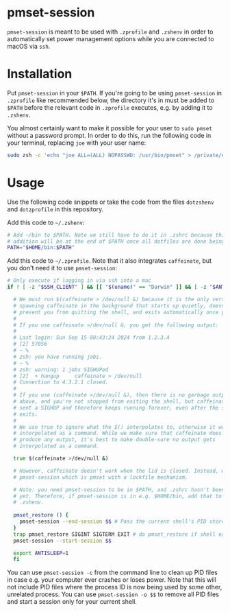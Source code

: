 # pmset-session

`pmset-session` is meant to be used with `.zprofile` and `.zshenv` in order to
automatically set power management options while you are connected to macOS via
`ssh`.


# Installation

Put `pmset-session` in your `$PATH`. If you're going to be using
`pmset-session` in `.zprofile` like recommended below, the directory it's in
must be added to `$PATH` before the relevant code in `.zprofile` executes, e.g.
by adding it to `.zshenv`.

You almost certainly want to make it possible for your user to `sudo pmset`
without a password prompt. In order to do this, run the following code in your
terminal, replacing `joe` with your user name:

```zsh
sudo zsh -c 'echo "joe ALL=(ALL) NOPASSWD: /usr/bin/pmset" > /private/etc/sudoers.d/pmset'
```


# Usage

Use the following code snippets or take the code from the files `dotzshenv` and
`dotzprofile` in this repository.


Add this code to `~/.zshenv`:

```zsh
# Add ~/bin to $PATH. Note we still have to do it in .zshrc because this
# addition will be at the end of $PATH once all dotfiles are done being read.
PATH="$HOME/bin:$PATH"
```


Add this code to `~/.zprofile`. Note that it also integrates `caffeinate`, but
you don't need it to use `pmset-session`:

```zsh
# Only execute if logging in via ssh into a mac
if ! [ -z "$SSH_CLIENT" ] && [[ "$(uname)" == "Darwin" ]] && [ -z "$ANTISLEEP" ]; then

  # We must run $(caffeinate > /dev/null &) because it is the only version of
  # spawning caffeinate in the background that starts up quietly, doesn't
  # prevent you from quitting the shell, and exits automatically once you quit.
  #
  # If you use caffeinate >/dev/null &, you get the following output:
  #
  # Last login: Sun Sep 15 00:43:24 2024 from 1.2.3.4
  # [2] 57056
  # ~ %
  # zsh: you have running jobs.
  # ~ %
  # zsh: warning: 1 jobs SIGHUPed
  # [2]  + hangup     caffeinate > /dev/null
  # Connection to 4.3.2.1 closed.
  # 
  # If you use (caffeinate >/dev/null &), then there is no garbage output like
  # above, and you're not stopped from exiting the shell, but caffeinate is not
  # sent a SIGHUP and therefore keeps running forever, even after the shell
  # exits.
  #
  # We use true to ignore what the $() interpolates to, otherwise it would get
  # interpolated as a command. While we make sure that caffeinate does not
  # produce any output, it's best to make double-sure no output gets
  # interpolated as a command.

  true $(caffeinate >/dev/null &)

  # However, caffeinate doesn't work when the lid is closed. Instead, we'll use
  # pmset-session which is pmset with a lockfile mechanism.

  # Note: you need pmset-session to be in $PATH, and .zshrc hasn't been parsed
  # yet. Therefore, if pmset-session is in e.g. $HOME/bin, add that to $PATH in
  # .zshenv.
  
  pmset_restore () {
    pmset-session --end-session $$ # Pass the current shell's PID stored in $$
  }
  trap pmset_restore SIGINT SIGTERM EXIT # do pmset_restore if shell exits/dies
  pmset-session --start-session $$

  export ANTISLEEP=1
  fi
```

You can use `pmset-session -c` from the command line to clean up PID files in
case e.g. your computer ever crashes or loses power. Note that this will not
include PID files where the process ID is now being used by some other,
unrelated process. You can use `pmset-session -o $$` to remove all PID files
and start a session only for your current shell.
